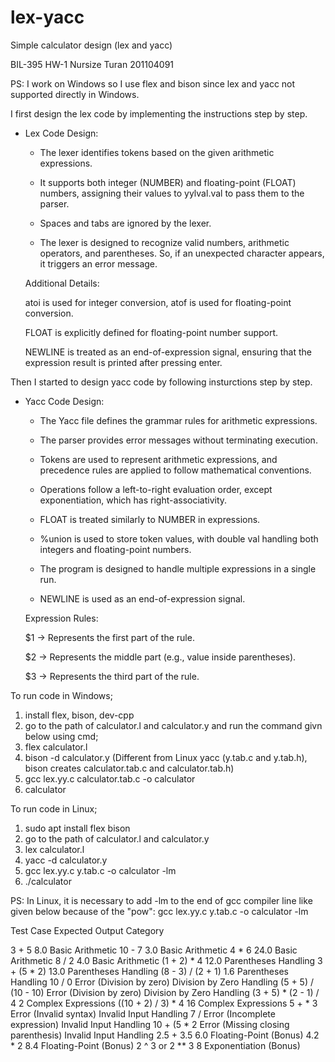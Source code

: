 # lex-yacc
Simple calculator design (lex and yacc)

BIL-395 HW-1
Nursize Turan
201104091


PS: I work on Windows so I use flex and bison since lex and yacc not supported directly in Windows.


I first design the lex code by implementing the instructions step by step.


* Lex Code Design:


    - The lexer identifies tokens based on the given arithmetic expressions.
    
    - It supports both integer (NUMBER) and floating-point (FLOAT) numbers, assigning their values to yylval.val to pass them to the parser.
    
    - Spaces and tabs are ignored by the lexer.
    
    - The lexer is designed to recognize valid numbers, arithmetic operators, and parentheses. So, if an unexpected character appears, it triggers an error message.
    
    Additional Details:
    
    atoi is used for integer conversion, atof is used for floating-point conversion.
    
    FLOAT is explicitly defined for floating-point number support.
    
    NEWLINE is treated as an end-of-expression signal, ensuring that the expression result is printed after pressing enter.



Then I started to design yacc code by following insturctions step by step.


* Yacc Code Design:


    - The Yacc file defines the grammar rules for arithmetic expressions.
    
    - The parser provides error messages without terminating execution.
    
    - Tokens are used to represent arithmetic expressions, and precedence rules are applied to follow mathematical conventions.
    
    - Operations follow a left-to-right evaluation order, except exponentiation, which has right-associativity.
    
    - FLOAT is treated similarly to NUMBER in expressions.
    
    - %union is used to store token values, with double val handling both integers and floating-point numbers.
    
    - The program is designed to handle multiple expressions in a single run.
    
    - NEWLINE is used as an end-of-expression signal.
    
    Expression Rules:
    
    $1 → Represents the first part of the rule.
    
    $2 → Represents the middle part (e.g., value inside parentheses).
    
    $3 → Represents the third part of the rule.


To run code in Windows;
1) install flex, bison, dev-cpp
2) go to the path of calculator.l and calculator.y and run the command givn below using cmd;
3) flex calculator.l
4) bison -d calculator.y (Different from Linux yacc (y.tab.c and y.tab.h), bison creates calculator.tab.c and calculator.tab.h)
5) gcc lex.yy.c calculator.tab.c -o calculator
6) calculator

To run code in Linux;
1) sudo apt install flex bison
2) go to the path of calculator.l and calculator.y
3) lex calculator.l
4) yacc -d calculator.y
5) gcc lex.yy.c y.tab.c -o calculator -lm
6) ./calculator

PS: In Linux, it is necessary to add -lm to the end of gcc compiler line like given below because of the "pow":
	gcc lex.yy.c y.tab.c -o calculator -lm


Test Case		                    Expected Output				                    Category

3 + 5			                      8.0					                              Basic Arithmetic
10 - 7			                    3.0					                              Basic Arithmetic
4 * 6			                      24.0					                            Basic Arithmetic
8 / 2			                      4.0 					                            Basic Arithmetic
(1 + 2) * 4		                  12.0					                            Parentheses Handling
3 + (5 * 2)		                  13.0					                            Parentheses Handling
(8 - 3) / (2 + 1)	              1.6					                              Parentheses Handling
10 / 0			                    Error (Division by zero) 		              Division by Zero Handling
(5 + 5) / (10 - 10)	            Error (Division by zero)		              Division by Zero Handling
(3 + 5) * (2 - 1) / 4	          2				                                	Complex Expressions
((10 + 2) / 3) * 4	            16					                              Complex Expressions
5 + * 3			                    Error (Invalid syntax)			              Invalid Input Handling
7 /			                        Error (Incomplete expression) 	          Invalid Input Handling
10 + (5 * 2		                  Error (Missing closing parenthesis)     	Invalid Input Handling
2.5 + 3.5		                    6.0					                              Floating-Point (Bonus)
4.2 * 2			                    8.4					                              Floating-Point (Bonus)
2 ^ 3 or 2 ** 3		              8				                                	Exponentiation (Bonus)
